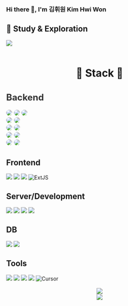 ### Hi there 👋, I'm 김휘원  Kim Hwi Won

<div>
<h2>📘 Study & Exploration</h2>
<a href="" target="_blank"><img src="https://img.shields.io/badge/ Notion-000000?style=flat-square&logo=Notion&logoColor=white"/></a>
</div>
<br>
<div align="center">
<h1>🚀 Stack 🚀</h1>
</div>
<div style="font-size:16px; color: #333;">
<h2>Backend</h2>
<img src="https://img.shields.io/badge/Spring-6DB33F?style=for-the-badge&logo=Spring&logoColor=white" style="border-radius: 8px;">
 <img src="https://img.shields.io/badge/SpringBoot-6DB33F?style=for-the-badge&logo=SpringBoot&logoColor=white" style="border-radius: 8px;">
 <img src="https://img.shields.io/badge/Spring Security-6DB33F?style=for-the-badge&logo=Spring Security&logoColor=white" style="border-radius: 8px;"><br>
 <img src="https://img.shields.io/badge/Mybatis-4B5562?style=for-the-badge&logo=Mybatis&logoColor=white" style="border-radius: 8px;">
 <img src="https://img.shields.io/badge/JPA-4B5562?style=for-the-badge&logo=JPA&logoColor=white" style="border-radius: 8px;"><br>
 <img src="https://img.shields.io/badge/Tymeleaf-005F0F?style=for-the-badge&logo=Thymeleaf&logoColor=white" style="border-radius: 8px;">
 <img src="https://img.shields.io/badge/JSP-005F0F?style=for-the-badge&logo=JSP&logoColor=white" style="border-radius: 8px;"><br>
 <img src="https://img.shields.io/badge/Gradle-02303A?style=for-the-badge&logo=gradle&logoColor=white" style="border-radius: 8px;">
 <img src="https://img.shields.io/badge/Maven-C71A36?style=for-the-badge&logo=apachemaven&logoColor=white" style="border-radius: 8px;"><br>
 <img src="https://img.shields.io/badge/FastAPI-009688?style=for-the-badge&logo=FastAPI&logoColor=white" style="border-radius: 8px;">
 <img src="https://img.shields.io/badge/Python-3776AB?style=for-the-badge&logo=Python&logoColor=white" style="border-radius: 8px;">
</div>

<div>
<h2>Frontend</h2>
 <img src="https://img.shields.io/badge/HTML5-E34F26?style=for-the-badge&logo=HTML5&logoColor=white" >
 <img src="https://img.shields.io/badge/CSS3-1572B6?style=for-the-badge&logo=CSS3&logoColor=white">
 <img src="https://img.shields.io/badge/JavaScript-F7DF1E?style=for-the-badge&logo=JavaScript&logoColor=black">
 <img src="https://img.shields.io/badge/ExtJS-6DB33F?style=for-the-badge&logo=ExtJS&logoColor=white" alt="ExtJS"/>
</div>

<div>
<h2>Server/Development</h2>
 <img src="https://img.shields.io/badge/Tomcat-F8DC75?style=for-the-badge&logo=ApacheTomcat&logoColor=black"/>
 <img src="https://img.shields.io/badge/AWS EC2-232F3E?style=for-the-badge&logo=AmazonAWS&logoColor=white" />
 <img src="https://img.shields.io/badge/AWS RDS-232F3E?style=for-the-badge&logo=AmazonAWS&logoColor=white" />
 <img src="https://img.shields.io/badge/AWS S3-232F3E?style=for-the-badge&logo=AmazonS3&logoColor=white" />
</div>
</div>

<div>
<h2>DB</h2>
 <img src="https://img.shields.io/badge/MySQL-4479A1?style=for-the-badge&logo=MySQL&logoColor=white" />
 <img src="https://img.shields.io/badge/Oracle-F80000?style=for-the-badge&logo=Oracle&logoColor=white" />
</div>

<div>
<h2>Tools</h2>
<img src="https://img.shields.io/badge/IntelliJ IDEA-3B00B9?style=for-the-badge&logo=intellijidea&logoColor=white" />
<img src="https://img.shields.io/badge/Visual Studio Code-007ACC?style=for-the-badge&logo=VisualStudioCode&logoColor=white" />
<img src="https://img.shields.io/badge/Eclipse IDE-2C2255?style=for-the-badge&logo=EclipseIDE&logoColor=white" />
<img src="https://img.shields.io/badge/DBeaver-382923?style=for-the-badge&logo=dbeaver&logoColor=white" />
<img src="https://img.shields.io/badge/Cursor-1B4F72?style=for-the-badge&logo=mouse-pointer&logoColor=white" alt="Cursor"/>
</div>

<div align="center">
<br>
<img src="https://github-readme-stats.vercel.app/api/top-langs/?username=Hhhhhwon&layout=compact&theme=vision-friendly-dark"><br>
<img src="https://github-readme-stats.vercel.app/api?username=Hhhhhwon&show_icons=true&theme=vision-friendly-dark">
</div>

  

<!--
**Hhhhhwon/Hhhhhwon** is a ✨ _special_ ✨ repository because its `README.md` (this file) appears on your GitHub profile.

Here are some ideas to get you started:

- 🔭 I’m currently working on ...
- 🌱 I’m currently learning ...
- 👯 I’m looking to collaborate on ...
- 🤔 I’m looking for help with ...
- 💬 Ask me about ...
- 📫 How to reach me: ...
- 😄 Pronouns: ...
- ⚡ Fun fact: ...





